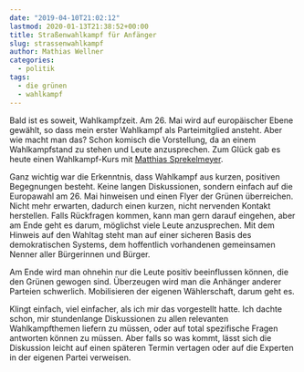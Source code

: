 ```yaml
---
date: "2019-04-10T21:02:12"
lastmod: 2020-01-13T21:38:52+00:00
title: Straßenwahlkampf für Anfänger
slug: strassenwahlkampf
author: Mathias Wellner
categories:
  - politik
tags:
  - die grünen
  - wahlkampf
---
```


Bald ist es soweit, Wahlkampfzeit. Am 26. Mai wird auf europäischer Ebene gewählt, so dass mein erster Wahlkampf als Parteimitglied ansteht. Aber wie macht man das? Schon komisch die Vorstellung, da an einem Wahlkampfstand zu stehen und Leute anzusprechen. Zum Glück gab es heute einen Wahlkampf-Kurs mit [Matthias Sprekelmeyer](http://sprekelmeyer.de).

<!--more-->

Ganz wichtig war die Erkenntnis, dass Wahlkampf aus kurzen, positiven Begegnungen besteht. Keine langen Diskussionen, sondern einfach auf die Europawahl am 26. Mai hinweisen und einen Flyer der Grünen überreichen. Nicht mehr erwarten, dadurch einen kurzen, nicht nervenden Kontakt herstellen. Falls Rückfragen kommen, kann man gern darauf eingehen, aber am Ende geht es darum, möglichst viele Leute anzusprechen. Mit dem Hinweis auf den Wahltag steht man auf einer sicheren Basis des demokratischen Systems, dem hoffentlich vorhandenen gemeinsamen Nenner aller Bürgerinnen und Bürger.

Am Ende wird man ohnehin nur die Leute positiv beeinflussen können, die den Grünen gewogen sind. Überzeugen wird man die Anhänger anderer Parteien schwerlich. Mobilisieren der eigenen Wählerschaft, darum geht es.

Klingt einfach, viel einfacher, als ich mir das vorgestellt hatte. Ich dachte schon, mir stundenlange Diskussionen zu allen relevanten Wahlkampfthemen liefern zu müssen, oder auf total spezifische Fragen antworten können zu müssen. Aber falls so was kommt, lässt sich die Diskussion leicht auf einen späteren Termin vertagen oder auf die Experten in der eigenen Partei verweisen.
